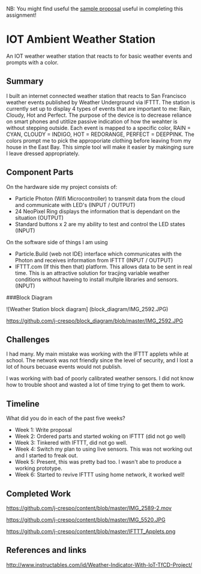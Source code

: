 NB: You might find useful the [sample proposal](https://github.com/zamfi/cca-programming-electronics-fall-2017/blob/master/hw/sample-proposal.md) useful in completing this assignment!

# IOT Ambient Weather Station

An IOT weather weather station that reacts to for basic weather events and prompts with a color.

## Summary

I built an internet connected weather station that reacts to San Francisco weather events published by Weather Underground via IFTTT. The station is currently set up to display 4 types of events that are important to me: Rain, Cloudy, Hot and Perfect. The purpose of the device is to decrease reliance on smart phones and utitlize passive indication of how the weahter is without stepping outside. Each event is mapped to a specific color, RAIN = CYAN, CLOUDY = INDIGO, HOT = REDORANGE, PERFECT = DEEPPINK. The colors prompt me to pick the approporiate clothing before leaving from my house in the East Bay. This simple tool will make it easier by makinging sure I leave dressed appropriately.

## Component Parts

On the hardware side my project consists of: 
- Particle Photon (Wifi Microcontroller) to transmit data from the cloud and communicate with LED's (INPUT / OUTPUT)
- 24 NeoPixel Ring displays the information that is dependant on the situation (OUTPUT)
- Standard buttons x 2 are my ability to test and control the LED states (INPUT)

On the software side of things I am using
- Particle.Build (web not IDE) interface which communicates with the Photon and receives information from IFTTT (INPUT / OUTPUT)
- IFTTT.com (If this then that) platform. This allows data to be sent in real time. This is an attractive solution for tracjing variable weather conditions without haveing to install multple libraries and sensors. (INPUT)

###Block Diagram

![Weather Station block diagram] (block_diagram/IMG_2592.JPG)

https://github.com/j-crespo/block_diagram/blob/master/IMG_2592.JPG

## Challenges

I had many. My main mistake was working with the IFTTT applets while at school. The network was not friendly since the level of security, and I lost a lot of hours becuase events would not publish.

I was working with bad of poorly calibrated weather sensors. I did not know how to trouble shoot and wasted a lot of time trying to get them to work.

## Timeline

What did you do in each of the past five weeks?

- Week 1: Write proposal
- Week 2: Ordered parts and started woking on IFTTT (did not go well)
- Week 3: Tinkered with IFTTT, did not go well.
- Week 4: Switch my plan to using live sensors. This was not working out and I started to freak out.
- Week 5: Present, this was pretty bad too. I wasn't abe to produce a working prototype.
- Week 6: Started to revive IFTTT using home network, it worked well!

## Completed Work

https://github.com/j-crespo/content/blob/master/IMG_2589-2.mov

https://github.com/j-crespo/content/blob/master/IMG_5520.JPG

https://github.com/j-crespo/content/blob/master/IFTTT_Applets.png

## References and links

http://www.instructables.com/id/Weather-Indicator-With-IoT-TfCD-Project/
